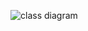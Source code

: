 ![class diagram](https://user-images.githubusercontent.com/73538696/188322510-142818b1-3b1a-4bf1-95c4-ee51ddb7aeb4.PNG)

